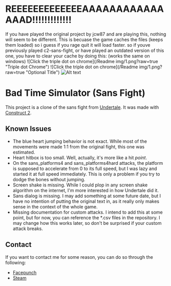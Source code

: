 # REEEEEEEEEEEEEAAAAAAAAAAAAAAAD!!!!!!!!!!!!!
If you have played the original project by jcw87 and are playing this, nothing will seem to be different.
This is becuase the game caches the files (keeps them loaded) so i guess if you rage quit it will load faster. so if youve previously played c2-sans-fight, or have played an outdated version of this one, you have to clear your cache by doing this: (works the same on windows)
![Click the triple dot on chrome](/Readme img/1.png?raw=true "Triple dot Chrome")
![Click the triple dot on chrome](/Readme img/1.png?raw=true "Optional Title")
![Alt text](/relative/path/to/img.jpg?raw=true "Optional Title")


# Bad Time Simulator (Sans Fight)
This project is a clone of the sans fight from [Undertale](http://undertale.com/).
It was made with [Construct 2](https://www.scirra.com/construct2).

Known Issues
------------
- The blue heart jumping behavior is not exact. While most of the movements were made 1:1 from the original fight, this one was estimated.
- Heart hitbox is too small. Well, actually, it's more like a hit _point_.
- On the sans_platforms4 and sans_platforms4hard attacks, the platform is supposed to accelerate from 0 to its full speed, but I was lazy and started it at full speed immediately. This is only a problem if you try to dodge the bones without jumping.
- Screen shake is missing. While I could plop in any screen shake algorithm on the internet, I'm more interested in how Undertale did it.
- Sans dialog is missing. I may add something at some future date, but I have no intention of putting the original text in, as it really only makes sense in the context of the whole game.
- Missing documentation for custom attacks. I intend to add this at some point, but for now, you can reference the *.csv files in the repository. I may change how this works later, so don't be surprised if your custom attack breaks.

Contact
-------
If you want to contact me for some reason, you can do so through the following:

- [Facepunch](https://facepunch.com/member.php?u=13155)
- [Steam](http://steamcommunity.com/id/Jcw87/)
